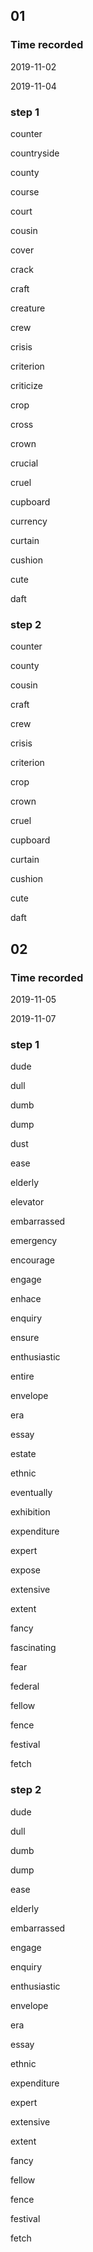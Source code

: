 ## 01

### Time recorded

2019-11-02

2019-11-04

### step 1

counter

countryside

county

course

court

cousin

cover

crack

craft

creature

crew

crisis

criterion

criticize

crop

cross

crown

crucial

cruel

cupboard

currency

curtain

cushion

cute

daft

### step 2

counter

county

cousin

craft

crew

crisis

criterion

crop

crown

cruel

cupboard

curtain

cushion

cute

daft

## 02

### Time recorded

2019-11-05

2019-11-07

### step 1

dude

dull

dumb

dump

dust

ease

elderly

elevator

embarrassed

emergency

encourage

engage

enhace

enquiry

ensure

enthusiastic

entire

envelope

era

essay

estate

ethnic

eventually

exhibition

expenditure

expert

expose

extensive

extent

fancy

fascinating

fear

federal

fellow

fence

festival

fetch

### step 2

dude

dull 

dumb

dump

ease

elderly

embarrassed

engage

enquiry

enthusiastic

envelope

era

essay

ethnic

expenditure

expert

extensive

extent

fancy

fellow

fence

festival

fetch
